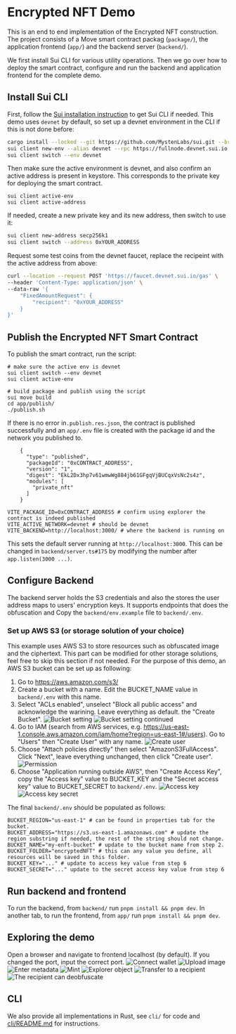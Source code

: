 # Encrypted NFT Demo

This is an end to end implementation of the Encrypted NFT construction. The project consists of a Move smart contract packag (`package/`), the application frontend (`app/`) and the backend server (`backend/`). 

We first install Sui CLI for various utility operations. Then we go over how to deploy the smart contract, configure and run the backend and application frontend for the complete demo. 

## Install Sui CLI

First, follow the [Sui installation instruction](https://docs.sui.io/build/install) to get Sui CLI if needed. This demo uses `devnet` by default, so set up a devnet environment in the CLI if this is not done before:

```bash
cargo install --locked --git https://github.com/MystenLabs/sui.git --branch devnet sui
sui client new-env --alias devnet --rpc https://fullnode.devnet.sui.io:443
sui client switch --env devnet
```

Then make sure the active environment is devnet, and also confirm an active address is present in keystore. This corresponds to the private key for deploying the smart contract. 

```
sui client active-env
sui client active-address
```

If needed, create a new private key and its new address, then switch to use it:

```bash
sui client new-address secp256k1
sui client switch --address 0xYOUR_ADDRESS
```

Request some test coins from the devnet faucet, replace the recipeint with the active address from above: 

```bash
curl --location --request POST 'https://faucet.devnet.sui.io/gas' \
--header 'Content-Type: application/json' \
--data-raw '{
    "FixedAmountRequest": {
        "recipient": "0xYOUR_ADDRESS"
    }
}'
```

## Publish the Encrypted NFT Smart Contract

To publish the smart contract, run the script:

```
# make sure the active env is devnet
sui client switch --env devnet
sui client active-env

# build package and publish using the script
sui move build
cd app/publish/
./publish.sh 
```
If there is no error in`.publish.res.json`, the contract is published successfully and an `app/.env` file is created with the package id and the network you published to.

```
    {
      "type": "published",
      "packageId": "0xCONTRACT_ADDRESS",
      "version": "1",
      "digest": "EkL2Dx3hp7v61wmwWg884jb61GFgqVjBUCqxVsNc2s4z",
      "modules": [
        "private_nft"
      ]
    }
```

```
VITE_PACKAGE_ID=0xCONTRACT_ADDRESS # confirm using explorer the contract is indeed published
VITE_ACTIVE_NETWORK=devnet # should be devnet
VITE_BACKEND=http://localhost:3000/ # where the backend is running on
```

This sets the default server running at `http://localhost:3000`. This can be changed in `backend/server.ts#175` by modifying the number after `app.listen(3000 ...)`.

## Configure Backend

The backend server holds the S3 credentials and also the stores the user address maps to users' encryption keys. It supports endpoints that does the obfuscation and 
Copy the `backend/env.example` file to `backend/.env`. 

### Set up AWS S3 (or storage solution of your choice)

This example uses AWS S3 to store resources such as obfuscated image and the ciphertext. This part can be modified for other storage solutions, feel free to skip this section if not needed. For the purpose of this demo, an AWS S3 bucket can be set up as following:

1. Go to https://aws.amazon.com/s3/
2. Create a bucket with a name. Edit the BUCKET_NAME value in `backend/.env` with this name. 
3. Select "ACLs enabled", unselect "Block all public access" and acknowledge the warining. Leave everything as default. the "Create Bucket". 
![Bucket setting](assets/bucket-setting.png)
![Bucket setting continued](assets/bucket-setting-2.png)
4. Go to IAM (search from AWS services, e.g. https://us-east-1.console.aws.amazon.com/iam/home?region=us-east-1#/users). Go to "Users" then "Create User" with any name. 
![Create user](assets/create-user.png)
5. Choose "Attach policies directly" then select "AmazonS3FullAccess". Click "Next", leave everything unchanged, then click "Create user".
![Permission](assets/iam-permission.png)
6. Choose "Application running outside AWS", then "Create Access Key", copy the "Access key" value to BUCKET_KEY and the "Secret access key" value to BUCKET_SECRET to `backend/.env`. 
![Access key](assets/access-key.png)
![Access key secret](assets/access-key-and-secret.png)

The final `backend/.env` should be populated as follows:
```
BUCKET_REGION="us-east-1" # can be found in properties tab for the bucket. 
BUCKET_ADDRESS="https://s3.us-east-1.amazonaws.com" # update the region substring if needed, the rest of the string should not change. 
BUCKET_NAME="my-enft-bucket" # update to the bucket name from step 2. 
BUCKET_FOLDER="encryptedNFT" # this can any value you define, all resources will be saved in this folder. 
BUCKET_KEY="..." # update to access key value from step 6
BUCKET_SECRET="..." update to the secret access key value from step 6
```

## Run backend and frontend

To run the backend, from `backend/` run `pnpm install && pnpm dev`.
In another tab, to run the frontend, from `app/` run `pnpm install && pnpm dev`.

## Exploring the demo

Open a browser and navigate to frontend localhost (by default). If you changed the port, input the correct port. 
![Connect wallet](assets/image.png)
![Upload image](assets/image-1.png)
![Enter metadata](assets/image-2.png)
![Mint](assets/image-3.png)
![Explorer object](assets/image-4.png)
![Transfer to a recipient](assets/image-5.png)
![The recipient can deobfuscate](assets/image-6.png)

## CLI 

We also provide all implementations in Rust, see `cli/` for code and [cli/README.md](cli/README.md) for instructions. 
